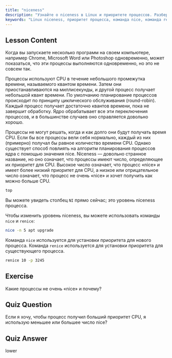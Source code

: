 ```yaml
---
title: "niceness"
description: "Узнайте о niceness в Linux и приоритете процессов. Разберитесь с командами nice и renice для управления временем CPU для процессов. Улучшите производительность системы!"
keywords: "Linux niceness, приоритет процесса, команда nice, команда renice, учебник Linux, планирование CPU, Linux для начинающих, руководство по Linux"
---
```


## Lesson Content

Когда вы запускаете несколько программ на своем компьютере, например Chrome, Microsoft Word или Photoshop одновременно, может показаться, что эти процессы выполняются одновременно, но это не совсем так.

Процессы используют CPU в течение небольшого промежутка времени, называемого квантом времени. Затем они приостанавливаются на миллисекунды, и другой процесс получает небольшой квант времени. По умолчанию планирование процессов происходит по принципу циклического обслуживания (round-robin). Каждый процесс получает достаточно квантов времени, пока не завершит обработку. Ядро обрабатывает все эти переключения процессов, и в большинстве случаев оно справляется довольно хорошо.

Процессы не могут решать, когда и как долго они будут получать время CPU. Если бы все процессы вели себя нормально, каждый из них (примерно) получал бы равное количество времени CPU. Однако существует способ повлиять на алгоритм планирования процессов ядра с помощью значения nice. Niceness — довольно странное название, но оно означает, что процессы имеют число, определяющее их приоритет для CPU. Высокое число означает, что процесс «nice» и имеет более низкий приоритет для CPU, а низкое или отрицательное число означает, что процесс не очень «nice» и хочет получить как можно больше CPU.

```bash
top
```

Вы можете увидеть столбец `NI` прямо сейчас; это уровень niceness процесса.

Чтобы изменить уровень niceness, вы можете использовать команды `nice` и `renice`:

```bash
nice -n 5 apt upgrade
```

Команда `nice` используется для установки приоритета для нового процесса. Команда `renice` используется для установки приоритета для существующего процесса.

```bash
renice 10 -p 3245
```

## Exercise

Какие процессы не очень «nice» и почему?

## Quiz Question

Если я хочу, чтобы процесс получил больший приоритет CPU, я использую меньшее или большее число nice?

## Quiz Answer

lower
